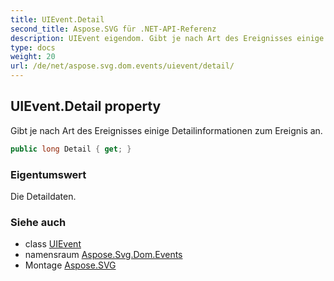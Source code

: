 ```yaml
---
title: UIEvent.Detail
second_title: Aspose.SVG für .NET-API-Referenz
description: UIEvent eigendom. Gibt je nach Art des Ereignisses einige Detailinformationen zum Ereignis an.
type: docs
weight: 20
url: /de/net/aspose.svg.dom.events/uievent/detail/
---
```

## UIEvent.Detail property

Gibt je nach Art des Ereignisses einige Detailinformationen zum Ereignis an.

```csharp
public long Detail { get; }
```

### Eigentumswert

Die Detaildaten.

### Siehe auch

* class [UIEvent](../)
* namensraum [Aspose.Svg.Dom.Events](../../uievent/)
* Montage [Aspose.SVG](../../../)


